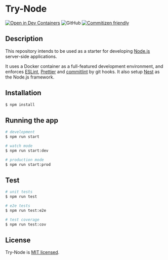 # Try-Node

[![Open in Dev Containers](https://img.shields.io/static/v1?label=Dev%20Containers&message=Open&color=blue&logo=visualstudiocode)](https://vscode.dev/redirect?url=vscode://ms-vscode-remote.remote-containers/cloneInVolume?url=https://github.com/chiayungluk/try-node)
![GitHub](https://img.shields.io/github/license/chiayungluk/try-node)
[![Commitizen friendly](https://img.shields.io/badge/commitizen-friendly-brightgreen.svg)](http://commitizen.github.io/cz-cli/)

## Description

This repository intends to be used as a starter for developing
<a href="http://nodejs.org" target="_blank">Node.js</a> server-side applications.

It uses a Docker container as a full-featured development environment, and enforces
<a href="https://eslint.org" target="_blank">ESLint</a>,
<a href="https://eslint.org" target="_blank">Prettier</a> and
<a href="https://commitlint.js.org/#/" target="_blank">commitlint</a> by git hooks. It also setup
[Nest](https://nestjs.com) as the Node.js framework.

## Installation

```bash
$ npm install
```

## Running the app

```bash
# development
$ npm run start

# watch mode
$ npm run start:dev

# production mode
$ npm run start:prod
```

## Test

```bash
# unit tests
$ npm run test

# e2e tests
$ npm run test:e2e

# test coverage
$ npm run test:cov
```

## License

Try-Node is [MIT licensed](LICENSE).
